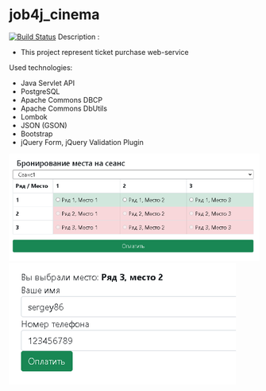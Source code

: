 # job4j_cinema

[![Build Status](https://app.travis-ci.com/kalenikov/job4j_cinema.svg?branch=master)](https://app.travis-ci.com/kalenikov/job4j_cinema)
Description :
- This project represent ticket purchase web-service

Used technologies:
- Java Servlet API
- PostgreSQL
- Apache Commons DBCP 
- Apache Commons DbUtils 
- Lombok 
- JSON (GSON)
- Bootstrap
- jQuery Form, jQuery Validation Plugin

![alt text](images/Screenshot_57.png)
![alt text](images/Screenshot_56.png)

